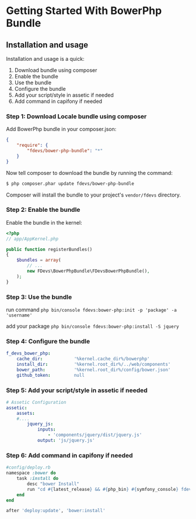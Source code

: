 Getting Started With BowerPhp Bundle
===============================

## Installation and usage

Installation and usage is a quick:

1. Download bundle using composer
2. Enable the bundle
3. Use the bundle
4. Configure the bundle
5. Add your script/style in assetic if needed
6. Add command in capifony if needed


### Step 1: Download Locale bundle using composer

Add BowerPhp bundle in your composer.json:

```json
{
    "require": {
        "fdevs/bower-php-bundle": "*"
    }
}
```

Now tell composer to download the bundle by running the command:

``` bash
$ php composer.phar update fdevs/bower-php-bundle
```

Composer will install the bundle to your project's `vendor/fdevs` directory.


### Step 2: Enable the bundle

Enable the bundle in the kernel:

``` php
<?php
// app/AppKernel.php

public function registerBundles()
{
    $bundles = array(
        // ...
        new FDevs\BowerPhpBundle\FDevsBowerPhpBundle(),
    );
}
```

### Step 3: Use the bundle

run command `php bin/console fdevs:bower-php:init -p 'package' -a 'username'`

add your package `php bin/console fdevs:bower-php:install -S jquery`


### Step 4: Configure the bundle

``` yaml
f_devs_bower_php:
    cache_dir:            '%kernel.cache_dir%/bowerphp'
    install_dir:          '%kernel.root_dir%/../web/components'
    bower_path:           '%kernel.root_dir%/config/bower.json'
    github_token:         null
```

### Step 5: Add your script/style in assetic if needed

``` yaml
# Assetic Configuration
assetic:
    assets:
    #....
        jquery_js:
            inputs:
                - 'components/jquery/dist/jquery.js'
            output: 'js/jquery.js'

```

### Step 6: Add command in capifony if needed

``` ruby
#config/deploy.rb
namespace :bower do
    task :install do
        desc "bower Install"
        run "cd #{latest_release} && #{php_bin} #{symfony_console} fdevs:bower-php:install --env=#{symfony_env_prod}"
    end
end

after 'deploy:update', 'bower:install'

```

